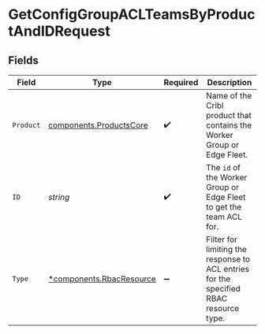 # GetConfigGroupACLTeamsByProductAndIDRequest


## Fields

| Field                                                                                 | Type                                                                                  | Required                                                                              | Description                                                                           |
| ------------------------------------------------------------------------------------- | ------------------------------------------------------------------------------------- | ------------------------------------------------------------------------------------- | ------------------------------------------------------------------------------------- |
| `Product`                                                                             | [components.ProductsCore](../../models/components/productscore.md)                    | :heavy_check_mark:                                                                    | Name of the Cribl product that contains the Worker Group or Edge Fleet.               |
| `ID`                                                                                  | *string*                                                                              | :heavy_check_mark:                                                                    | The <code>id</code> of the Worker Group or Edge Fleet to get the team ACL for.        |
| `Type`                                                                                | [*components.RbacResource](../../models/components/rbacresource.md)                   | :heavy_minus_sign:                                                                    | Filter for limiting the response to ACL entries for the specified RBAC resource type. |